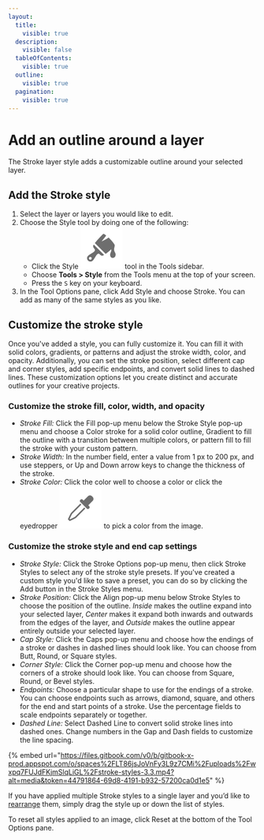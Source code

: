 ```yaml
---
layout:
  title:
    visible: true
  description:
    visible: false
  tableOfContents:
    visible: true
  outline:
    visible: true
  pagination:
    visible: true
---
```


# Add an outline around a layer

The Stroke layer style adds a customizable outline around your selected layer.

## Add the Stroke style

1. Select the layer or layers you would like to edit.
2. Choose the Style tool by doing one of the following:
   * Click the Style <img src="../.gitbook/assets/Style.png" alt="" data-size="line"> tool in the Tools sidebar.
   * Choose **Tools > Style** from the Tools menu at the top of your screen.
   * Press the `S` key on your keyboard.
3. In the Tool Options pane, click Add Style and choose Stroke. You can add as many of the same styles as you like.

## Customize the stroke style

Once you've added a style, you can fully customize it. You can fill it with solid colors, gradients, or patterns and adjust the stroke width, color, and opacity. Additionally, you can set the stroke position, select different cap and corner styles, add specific endpoints, and convert solid lines to dashed lines. These customization options let you create distinct and accurate outlines for your creative projects.

### Customize the stroke fill, color, width, and opacity

* _Stroke Fill:_ Click the Fill pop-up menu below the Stroke Style pop-up menu and choose a Color stroke for a solid color outline, Gradient to fill the outline with a transition between multiple colors, or pattern fill to fill the stroke with your custom pattern.
* _Stroke Width:_ In the number field, enter a value from 1 px to 200 px, and use steppers, or Up and Down arrow keys to change the thickness of the stroke.
* _Stroke Color:_ Click the color well to choose a color or click the eyedropper <img src="../.gitbook/assets/Color-picker.png" alt="" data-size="line"> to pick a color from the image.

### Customize the stroke style and end cap settings

* _Stroke Style:_ Click the Stroke Options pop-up menu, then click Stroke Styles to select any of the stroke style presets. If you've created a custom style you'd like to save a preset, you can do so by clicking the Add button in the Stroke Styles menu.
* _Stroke Position:_ Click the Align pop-up menu below Stroke Styles to choose the position of the outline. _Inside_ makes the outline expand into your selected layer, _Center_ makes it expand both inwards and outwards from the edges of the layer, and _Outside_ makes the outline appear entirely outside your selected layer.
* _Cap Style:_ Click the Caps pop-up menu and choose how the endings of a stroke or dashes in dashed lines should look like. You can choose from Butt, Round, or Square styles.
* _Corner Style:_ Click the Corner pop-up menu and choose how the corners of a stroke should look like. You can choose from Square, Round, or Bevel styles.
* _Endpoints:_ Choose a particular shape to use for the endings of a stroke. You can choose endpoints such as arrows, diamond, square, and others for the end and start points of a stroke. Use the percentage fields to scale endpoints separately or together.
* _Dashed Line:_ Select Dashed Line to convert solid stroke lines into dashed ones. Change numbers in the Gap and Dash fields to customize the line spacing.

{% embed url="https://files.gitbook.com/v0/b/gitbook-x-prod.appspot.com/o/spaces%2FLT86jsJoVnFy3L9z7CMi%2Fuploads%2Fwxpq7FUJdFKjmSlqLiGL%2Fstroke-styles-3.3.mp4?alt=media&token=44791864-69d8-4191-b932-57200ca0d1e5" %}

If you have applied multiple Stroke styles to a single layer and you’d like to [rearrange](./#rearrange-the-order-of-layer-styles) them, simply drag the style up or down the list of styles.

To reset all styles applied to an image, click Reset at the bottom of the Tool Options pane.
